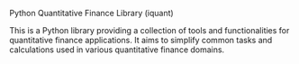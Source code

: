 Python Quantitative Finance Library (iquant)

This is a Python library providing a collection of tools and functionalities for quantitative finance applications. It aims to simplify common tasks and calculations used in various quantitative finance domains.